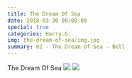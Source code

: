 ```yaml
---
title: The Dream Of Sea
date: 2018-03-30 00:00:00
special: true
categories: Harry.G.
img: the-dream-of-sea/img.jpg
summary: 02 - The Dream Of Sea - Bell
---
```


The Dream Of Sea
![](img.jpg)
![](cover.jpg)
